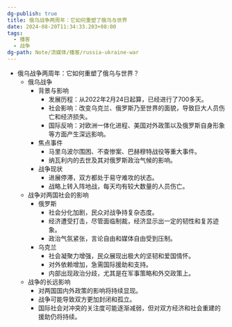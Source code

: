 ```yaml
---
dg-publish: true
title: 俄乌战争两周年：它如何重塑了俄乌与世界
date: 2024-08-20T11:34:33.203+08:00
tags:
  - 播客
  - 战争
dg-path: Note/流媒体/播客/russia-ukraine-war
---
```


- 俄乌战争两周年：它如何重塑了俄乌与世界？
    - 俄乌战争
        - 背景与影响
            - 发展历程：从2022年2月24日起算，已经进行了700多天。
            - 社会影响：改变乌克兰、俄罗斯乃至世界的面貌，导致巨大人员伤亡和经济损失。
            - 国际反响：对欧洲一体化进程、美国对外政策以及俄罗斯自身形象等方面产生深远影响。
        - 焦点事件
            - 马里乌波尔围困、不查惨案、巴赫穆特战役等重大事件。
            - 纳瓦利内的去世及其对俄罗斯政治气候的影响。
        - 战争现状
            - 进展停滞，双方都处于易守难攻的状态。
            - 战略上转入阵地战，每天均有较大数量的人员伤亡。
    - 战争对两国社会的影响
        - 俄罗斯
            - 社会分化加剧，民众对战争持复杂态度。
            - 经济遭受打击，尽管面临制裁，经济显示出一定的韧性和复苏迹象。
            - 政治气氛紧张，言论自由和媒体自由受到压制。
        - 乌克兰
            - 社会凝聚力增强，民众展现出极大的坚韧和爱国情怀。
            - 对外依赖增加，急需国际援助和支持。
            - 内部出现政治分歧，尤其是在军事策略和外交政策上。
    - 战争的长远影响
        - 对两国国内外政策的影响将持续显现。
        - 战争可能导致双方更加封闭和孤立。
        - 国际社会对冲突的关注度可能逐渐减弱，但对双方经济和社会重建的援助仍将持续。